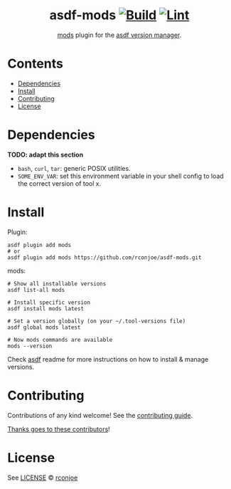 <div align="center">

# asdf-mods [![Build](https://github.com/rconjoe/asdf-mods/actions/workflows/build.yml/badge.svg)](https://github.com/rconjoe/asdf-mods/actions/workflows/build.yml) [![Lint](https://github.com/rconjoe/asdf-mods/actions/workflows/lint.yml/badge.svg)](https://github.com/rconjoe/asdf-mods/actions/workflows/lint.yml)

[mods](https://github.com/charmbracelet/mods) plugin for the [asdf version manager](https://asdf-vm.com).

</div>

# Contents

- [Dependencies](#dependencies)
- [Install](#install)
- [Contributing](#contributing)
- [License](#license)

# Dependencies

**TODO: adapt this section**

- `bash`, `curl`, `tar`: generic POSIX utilities.
- `SOME_ENV_VAR`: set this environment variable in your shell config to load the correct version of tool x.

# Install

Plugin:

```shell
asdf plugin add mods
# or
asdf plugin add mods https://github.com/rconjoe/asdf-mods.git
```

mods:

```shell
# Show all installable versions
asdf list-all mods

# Install specific version
asdf install mods latest

# Set a version globally (on your ~/.tool-versions file)
asdf global mods latest

# Now mods commands are available
mods --version
```

Check [asdf](https://github.com/asdf-vm/asdf) readme for more instructions on how to
install & manage versions.

# Contributing

Contributions of any kind welcome! See the [contributing guide](contributing.md).

[Thanks goes to these contributors](https://github.com/rconjoe/asdf-mods/graphs/contributors)!

# License

See [LICENSE](LICENSE) © [rconjoe](https://github.com/rconjoe/)
